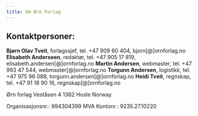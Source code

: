 ```yaml
---
title: Om Ørn Forlag
---
```



## Kontaktpersoner:
**Bjørn Olav Tveit**, forlagssjef, tel. +47 909 60 404, bjorn[@]ornforlag.no 
**Elisabeth Anderseen**, redaktør, tel. +47 905 17 819, elisabeth.andersen[@]ornforlag.no 
**Martin Andersen**, webmaster, tel. +47 993 47 544, webmaster[@]ornforlag.no 
**Torgunn Andersen**, logistikk, tel. +47 975 96 088, torgunn.andersen[@]ornforlag.no 
**Heidi Tveit**, regnskap, tel. +47 91 18 90 16, regnskap[@]ornforlag.no  
 

Ørn forlag
Veståsen 4
1362 Hosle
Norway

Organisasjonsnr.: 994304399 MVA
Kontonr.: 9235.27.10220
